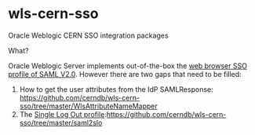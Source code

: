 # wls-cern-sso
Oracle Weblogic CERN SSO integration packages

What?

Oracle Weblogic Server implements out-of-the-box the [web browser SSO profile of SAML V2.0](http://docs.oasis-open.org/security/saml/Post2.0/sstc-saml-tech-overview-2.0-cd-02.html#5.1.Web%20Browser%20SSO%20Profile|outline). However there are two gaps that need to be filled:
1. How to get the user attributes from the IdP SAMLResponse: https://github.com/cerndb/wls-cern-sso/tree/master/WlsAttributeNameMapper
2. The [Single Log Out profile](http://docs.oasis-open.org/security/saml/Post2.0/sstc-saml-tech-overview-2.0-cd-02.html):https://github.com/cerndb/wls-cern-sso/tree/master/saml2slo


